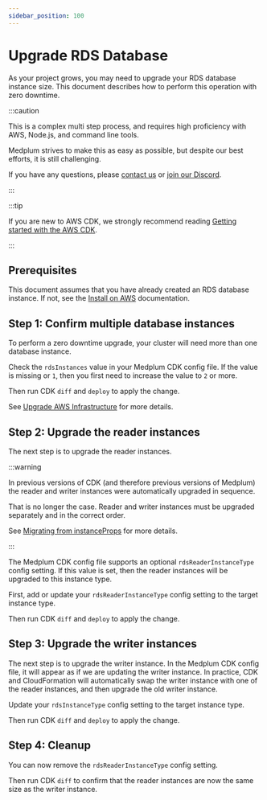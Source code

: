 ```yaml
---
sidebar_position: 100
---
```


# Upgrade RDS Database

As your project grows, you may need to upgrade your RDS database instance size. This document describes how to perform this operation with zero downtime.

:::caution

This is a complex multi step process, and requires high proficiency with AWS, Node.js, and command line tools.

Medplum strives to make this as easy as possible, but despite our best efforts, it is still challenging.

If you have any questions, please [contact us](mailto:hello@medplum.com) or [join our Discord](https://discord.gg/medplum).

:::

:::tip

If you are new to AWS CDK, we strongly recommend reading [Getting started with the AWS CDK](https://docs.aws.amazon.com/cdk/v2/guide/getting_started.html).

:::

## Prerequisites

This document assumes that you have already created an RDS database instance. If not, see the [Install on AWS](/docs/install-on-aws) documentation.

## Step 1: Confirm multiple database instances

To perform a zero downtime upgrade, your cluster will need more than one database instance.

Check the `rdsInstances` value in your Medplum CDK config file. If the value is missing or `1`, then you first need to increase the value to `2` or more.

Then run CDK `diff` and `deploy` to apply the change.

See [Upgrade AWS Infrastructure](/docs/self-hosting/install-on-aws#upgrade-aws-infrastructure) for more details.

## Step 2: Upgrade the reader instances

The next step is to upgrade the reader instances.

:::warning

In previous versions of CDK (and therefore previous versions of Medplum) the reader and writer instances were automatically upgraded in sequence.

That is no longer the case. Reader and writer instances must be upgraded separately and in the correct order.

See [Migrating from instanceProps](https://docs.aws.amazon.com/cdk/api/v2/docs/aws-cdk-lib.aws_rds-readme.html#migrating-from-instanceprops) for more details.

:::

The Medplum CDK config file supports an optional `rdsReaderInstanceType` config setting. If this value is set, then the reader instances will be upgraded to this instance type.

First, add or update your `rdsReaderInstanceType` config setting to the target instance type.

Then run CDK `diff` and `deploy` to apply the change.

## Step 3: Upgrade the writer instances

The next step is to upgrade the writer instance. In the Medplum CDK config file, it will appear as if we are updating the writer instance. In practice, CDK and CloudFormation will automatically swap the writer instance with one of the reader instances, and then upgrade the old writer instance.

Update your `rdsInstanceType` config setting to the target instance type.

Then run CDK `diff` and `deploy` to apply the change.

## Step 4: Cleanup

You can now remove the `rdsReaderInstanceType` config setting.

Then run CDK `diff` to confirm that the reader instances are now the same size as the writer instance.
